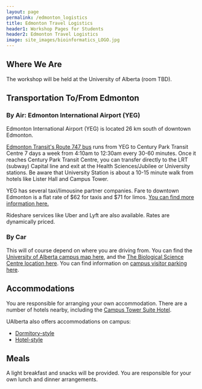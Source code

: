 ```yaml
---
layout: page
permalink: /edmonton_logistics
title: Edmonton Travel Logistics
header1: Workshop Pages for Students
header2: Edmonton Travel Logistics
image: site_images/bioinformatics_LOGO.jpg
---
```

## Where We Are
The workshop will be held at the University of Alberta (room TBD). 

## Transportation To/From Edmonton  
### By Air: Edmonton International Airport (YEG)  
Edmonton International Airport (YEG) is located 26 km south of downtown Edmonton.  

[Edmonton Transit's Route 747 bus](https://www.edmonton.ca/ets/edmonton-international-airport) runs from YEG to Century Park Transit Centre 7 days a week from 4:10am to 12:30am every 30-60 minutes. Once it reaches Century Park Transit Centre, you can transfer directly to the LRT (subway) Capital line and exit at the Health Sciences/Jubilee or University stations. Be aware that University Station is about a 10-15 minute walk from hotels like Lister Hall and Campus Tower.

YEG has several taxi/limousine partner companies. Fare to downtown Edmonton is a flat rate of $62 for taxis and $71 for limos. [You can find more information here.](https://flyeia.com/parking-transportation/taxis-limos-rideshares/)  

Rideshare services like Uber and Lyft are also available. Rates are dynamically priced.

### By Car
This will of course depend on where you are driving from. You can find the [University of Alberta campus map here](https://www.ualberta.ca/maps.html?l=53.522898,-113.525575&z=15&campus=north_campus), and the [The Biological Science Centre location here](https://www.ualberta.ca/maps.html?l=53.522898,-113.525575&z=15&campus=north_campus&b=bs). You can find information on [campus visitor parking here](https://www.ualberta.ca/parking-services/visitor-and-event-parking/index.html).  

## Accommodations
You are responsible for arranging your own accommodation. There are a number of hotels nearby, including the [Campus Tower Suite Hotel](https://www.campustower.com/deals/websaver-rate?&utm_medium=paid&utm_source=2023&utm_campaign=websaverrate&utm_content=act&gad=1&gclid=Cj0KCQjw4NujBhC5ARIsAF4Iv6ez3DR1k7NDY-jaHSic2OmTyKhdNRfsuZ58QmpbpHce9k6KbP3GJiwaAs6nEALw_wcB).  

UAlberta also offers accommodations on campus:
* [Dormitory-style](https://www.ualberta.ca/conference-services/accommodation/summer-accommodation.html)  
* [Hotel-style](https://www.ualberta.ca/conference-services/accommodation/guest-rooms.html)  

## Meals
A light breakfast and snacks will be provided. You are responsible for your own lunch and dinner arrangements.